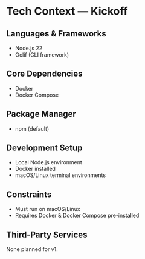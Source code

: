 # Tech Context — Kickoff

## Languages & Frameworks
- Node.js 22
- Oclif (CLI framework)

## Core Dependencies
- Docker
- Docker Compose

## Package Manager
- npm (default)

## Development Setup
- Local Node.js environment
- Docker installed
- macOS/Linux terminal environments

## Constraints
- Must run on macOS/Linux
- Requires Docker & Docker Compose pre-installed

## Third-Party Services
None planned for v1.
